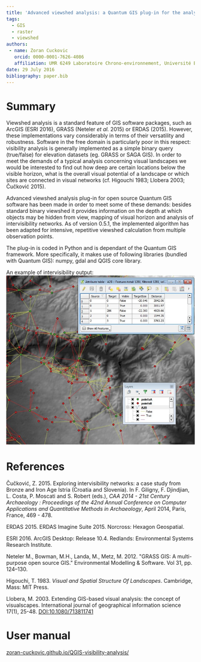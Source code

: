 ```yaml
---
title: 'Advanced viewshed analysis: a Quantum GIS plug-in for the analysis of visual landscapes'
tags:
  - GIS
  - raster
  - viewshed
authors:
 - name: Zoran Cuckovic
   orcid: 0000-0001-7626-4086
   affiliation: UMR 6249 Laboratoire Chrono-environnement, Université Bourgogne Franche-Comté.
date: 29 July 2016
bibliography: paper.bib
---
```



# Summary

Viewshed analysis is a standard feature of GIS software packages, such as ArcGIS (ESRI 2016), GRASS (Neteler *et al.* 2015) or ERDAS (2015). However, these implementations vary considerably in terms of their versatility and robustness. Software in the free domain is particularly poor in this respect: visibility analysis is generally implemented as a simple binary query (true/false) for elevation datasets (eg. GRASS or SAGA GIS). In order to meet the demands of a typical analysis concerning visual landscapes we would be interested to find out how deep are certain locations below the visible horizon, what is the overall visual potential of a landscape or which sites are connected in visual networks (cf. Higouchi 1983; Llobera 2003; Čučković 2015).

Advanced viewshed analysis plug-in for open source Quantum GIS software has been made in order to meet some of these demands: besides standard binary viewshed it provides information on the depth at which objects may be hidden from view, mapping of visual horizon and analysis of intervisibility networks. As of version 0.5.1, the implemented algorithm has been adapted for intensive, repetitive viewshed calculation from multiple observation points. 

The plug-in is coded in Python and is dependant of the Quantum GIS framework. More specifically, it makes use of following libraries (bundled with Quantum GIS): numpy, gdal and QGIS core library.   
 
 An example of intervisibility output:
 ![Intervisibility network](Intervisibility.jpg)
 
# References 
Čučković, Z. 2015. Exploring intervisibility networks: a case study from Bronze and Iron Age Istria (Croatia and Slovenia). In F. Giligny, F. Djindjian, L. Costa, P. Moscati and S. Robert (eds.), *CAA 2014 - 21st Century Archaeology : Proceedings of the 42nd Annual Conference on Computer Applications and Quantitative Methods in Archaeology*, April 2014, Paris, France, 469 - 478.

ERDAS 2015. ERDAS Imagine Suite 2015. Norcross: Hexagon Geospatial. 

ESRI 2016. ArcGIS Desktop: Release 10.4. Redlands: Environmental Systems Research Institute.

Neteler M., Bowman, M.H., Landa, M., Metz, M. 2012. "GRASS GIS: A multi-purpose open source GIS." Environmental Modelling & Software. Vol 31, pp. 124–130.

Higouchi, T. 1983. *Visual and Spatial Structure Of Landscapes*. Cambridge, Mass: MIT Press. 

Llobera, M. 2003. Extending GIS-based visual analysis: the concept of visualscapes. International journal of geographical information science 17(1), 25-48. [DOI:10.1080/713811741](https://doi.org/10.1080/713811741)

# User manual

[zoran-cuckovic.github.io/QGIS-visibility-analysis/](zoran-cuckovic.github.io/QGIS-visibility-analysis/)
